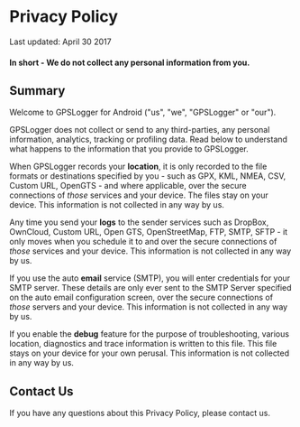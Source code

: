 # Privacy Policy

Last updated: April 30 2017

#### In short - We do not collect any personal information from you.   

## Summary

Welcome to GPSLogger for Android ("us", "we", "GPSLogger" or "our").

GPSLogger does not collect or send to any third-parties, any personal information, analytics, tracking or profiling data.  Read below to understand what happens to the information that you provide to GPSLogger.

When GPSLogger records your **location**, it is only recorded to the file formats or destinations specified by you - such as GPX, KML, NMEA, CSV, Custom URL, OpenGTS - and where applicable, over the secure connections of *those* services and your device.  The files stay on your device.  This information is not collected in any way by us.

Any time you send your **logs** to the sender services such as DropBox, OwnCloud, Custom URL, Open GTS, OpenStreetMap, FTP, SMTP, SFTP - it only moves when you schedule it to and over the secure connections of *those* services and your device.  This information is not collected in any way by us.

If you use the auto **email** service (SMTP), you will enter credentials for your SMTP server.  These details are only ever sent to the SMTP Server specified on the auto email configuration screen, over the secure connections of *those* servers and your device.  This information is not collected in any way by us.

If you enable the **debug** feature for the purpose of troubleshooting, various location, diagnostics and trace information is written to this file.  This file stays on your device for your own perusal.  This information is not collected in any way by us.  


## Contact Us

If you have any questions about this Privacy Policy, please contact us.
